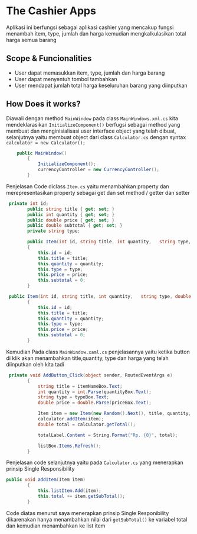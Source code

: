 # The Cashier Apps
Aplikasi ini berfungsi sebagai aplikasi cashier yang mencakup fungsi menambah item, type, jumlah dan harga kemudian mengkalkulasikan total harga semua barang 
## Scope & Funcionalities
* User dapat memasukkan item, type, jumlah dan harga barang
* User dapat menyentuh tombol tambahkan
* User mendapat jumlah total harga keseluruhan barang yang diinputkan
## How Does it works?
Diawali dengan method `MainWindow` pada class `MainWindows.xml.cs` kita mendeklarasikan `InitializeComponent()` berfugsi sebagai method yang membuat dan menginisialisasi user interface object yang telah dibuat, selanjutnya yaitu membuat object dari class `Calculator.cs` dengan syntax ` calculator = new Calculator();`

```csharp
    public MainWindow()
        {
            InitializeComponent();
            currencyController = new CurrencyController();
        }
``` 

Penjelasan Code diclass `Item.cs` yaitu menambahkan property dan merepresentasikan property sebagai get dan set method / getter dan setter 
```csharp
 private int id;
        public string title { get; set; }
        public int quantity { get; set; }
        public double price { get; set; }
        public double subtotal { get; set; }
        private string type;

        public Item(int id, string title, int quantity,   string type, double price)
        {
            this.id = id;
            this.title = title;
            this.quantity = quantity;
            this.type = type;
            this.price = price;
            this.subtotal = 0;
        }

 public Item(int id, string title, int quantity,   string type, double price)
        {
            this.id = id;
            this.title = title;
            this.quantity = quantity;
            this.type = type;
            this.price = price;
            this.subtotal = 0;
        }
```
Kemudian Pada class `MainWindow.xaml.cs` penjelasannya yaitu ketika button di klik akan menambahkan title,quantity, type dan harga yang telah diinputkan oleh kita tadi
```csharp
 private void AddButton_Click(object sender, RoutedEventArgs e)
        {
            string title = itemNameBox.Text;
            int quantity = int.Parse(quantityBox.Text);
            string type = typeBox.Text;
            double price = double.Parse(priceBox.Text);

            Item item = new Item(new Random().Next(), title, quantity, type, price);
            calculator.addItem(item);
            double total = calculator.getTotal();

            totalLabel.Content = String.Format("Rp. {0}", total);

            listBox.Items.Refresh();
        }
```


Penjelasan code selanjutnya yaitu pada `Calculator.cs` yang menerapkan prinsip Single Responsibility
```csharp
public void addItem(Item item)
        {
            this.listItem.Add(item);
            this.total += item.getSubTotal();
        }
```

Code diatas menurut saya menerapkan prinsip Single Responibility dikarenakan hanya menambahkan nilai dari `getSubTotal()` ke variabel total dan kemudian menambahkan ke list item
